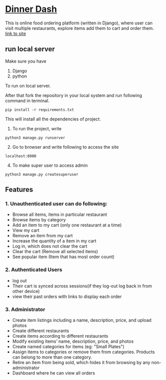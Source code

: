 # [Dinner Dash](https://food-bear.herokuapp.com/) 



This is online food ordering platform (written in Django), where user can visit multiple restaurants, explore items add them to cart and order them.
[link to site](https://food-bear.herokuapp.com/)
## run local server 
Make sure you have 
1. Django 
2. python
 
To run on local server.

After that fork the repository in your local system and
run following command in terminal.

```
pip install -r requirements.txt
```

This will install all the dependencies of project.

1. To run the project, write

```
python3 manage.py runserver
```
2. Go to browser and write following to access the site
```
localhost:8000
```

4. To make super user to access admin

```
python3 manage.py createsuperuser
```

## Features 

### 1. Unauthenticated user can do following:
  * Browse all items, items in particular restaurant
  * Browse items by category
  * Add an item to my cart (only one restaurant  at a time)
  * View my cart
  * Remove an item from my cart
  * Increase the quantity of a item in my cart
  * Log in, which does not clear the cart
  * Clear the cart (Remove all selected items)
  * See popular item (Item that has most order count)

### 2. Authenticated Users
  * log out
  * Their cart is synced across sessions(if they log-out log back in from other device)
  * view their past orders with links to display each order

### 3. Administrator 
   * Create item listings including a name, description, price, and upload photos
   * Create different restaurants
   * Create items according to different restaurants
   * Modify existing items’ name, description, price, and photos
   * Create named categories for items (eg: "Small Plates")
   * Assign items to categories or remove them from categories. Products can belong to more than one category.
   * Retire an item from being sold, which hides it from browsing by any non-administrator
   * Dashboard where he can view all orders
 
